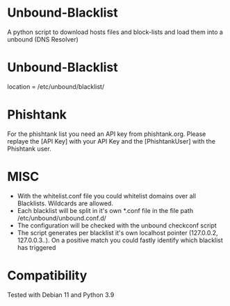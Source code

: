 # Unbound-Blacklist
A python script to download hosts files and block-lists and load them into a unbound (DNS Resolver)

# Unbound-Blacklist
location = /etc/unbound/blacklist/

# Phishtank
For the phishtank list you need an API key from phishtank.org. Please replaye the [API Key] with your API Key and the [PhishtankUser] with the Phishtank user.

# MISC
- With the whitelist.conf file you could whitelist domains over all Blacklists. Wildcards are allowed.
- Each blacklist will be split in it's own *.conf file in the file path /etc/unbound/unbound.conf.d/
- The configuration will be checked with the unbound checkconf script
- The script generates per blacklist it's own localhost pointer (127.0.0.2, 127.0.0.3..). On a positive match you could fastly identify which blacklist has triggered

# Compatibility
Tested with Debian 11 and Python 3.9
